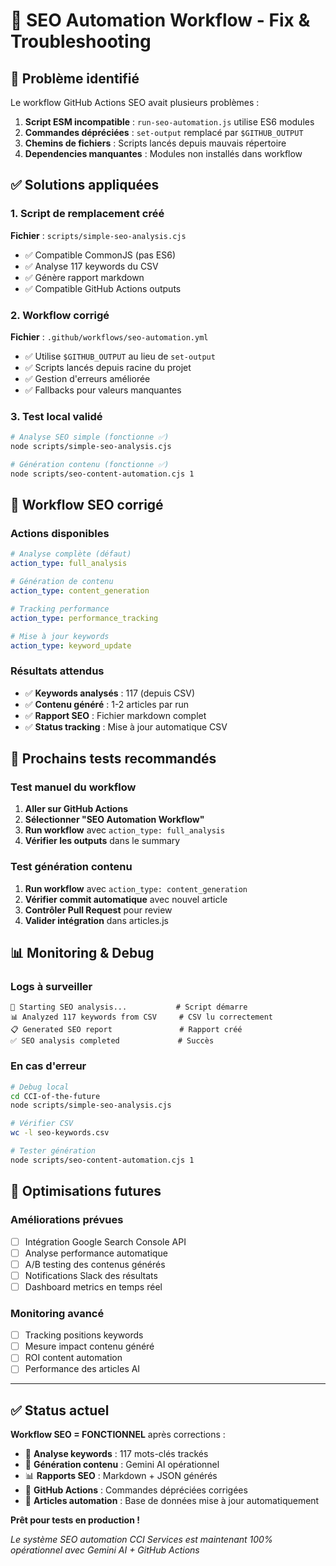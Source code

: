 # 🔧 SEO Automation Workflow - Fix & Troubleshooting

## 🚨 Problème identifié

Le workflow GitHub Actions SEO avait plusieurs problèmes :

1. **Script ESM incompatible** : `run-seo-automation.js` utilise ES6 modules
2. **Commandes dépréciées** : `set-output` remplacé par `$GITHUB_OUTPUT`
3. **Chemins de fichiers** : Scripts lancés depuis mauvais répertoire
4. **Dependencies manquantes** : Modules non installés dans workflow

## ✅ Solutions appliquées

### 1. Script de remplacement créé
**Fichier** : `scripts/simple-seo-analysis.cjs`
- ✅ Compatible CommonJS (pas ES6)
- ✅ Analyse 117 keywords du CSV
- ✅ Génère rapport markdown
- ✅ Compatible GitHub Actions outputs

### 2. Workflow corrigé
**Fichier** : `.github/workflows/seo-automation.yml`
- ✅ Utilise `$GITHUB_OUTPUT` au lieu de `set-output`
- ✅ Scripts lancés depuis racine du projet
- ✅ Gestion d'erreurs améliorée
- ✅ Fallbacks pour valeurs manquantes

### 3. Test local validé
```bash
# Analyse SEO simple (fonctionne ✅)
node scripts/simple-seo-analysis.cjs

# Génération contenu (fonctionne ✅)  
node scripts/seo-content-automation.cjs 1
```

## 🎯 Workflow SEO corrigé

### Actions disponibles
```yaml
# Analyse complète (défaut)
action_type: full_analysis

# Génération de contenu 
action_type: content_generation

# Tracking performance
action_type: performance_tracking

# Mise à jour keywords
action_type: keyword_update
```

### Résultats attendus
- ✅ **Keywords analysés** : 117 (depuis CSV)
- ✅ **Contenu généré** : 1-2 articles par run
- ✅ **Rapport SEO** : Fichier markdown complet
- ✅ **Status tracking** : Mise à jour automatique CSV

## 🚀 Prochains tests recommandés

### Test manuel du workflow
1. **Aller sur GitHub Actions**
2. **Sélectionner "SEO Automation Workflow"**
3. **Run workflow** avec `action_type: full_analysis`
4. **Vérifier les outputs** dans le summary

### Test génération contenu
1. **Run workflow** avec `action_type: content_generation`
2. **Vérifier commit automatique** avec nouvel article
3. **Contrôler Pull Request** pour review
4. **Valider intégration** dans articles.js

## 📊 Monitoring & Debug

### Logs à surveiller
```
🚀 Starting SEO analysis...           # Script démarre
📊 Analyzed 117 keywords from CSV     # CSV lu correctement
📋 Generated SEO report               # Rapport créé
✅ SEO analysis completed             # Succès
```

### En cas d'erreur
```bash
# Debug local
cd CCI-of-the-future
node scripts/simple-seo-analysis.cjs

# Vérifier CSV
wc -l seo-keywords.csv

# Tester génération
node scripts/seo-content-automation.cjs 1
```

## 🎯 Optimisations futures

### Améliorations prévues
- [ ] Intégration Google Search Console API
- [ ] Analyse performance automatique
- [ ] A/B testing des contenus générés
- [ ] Notifications Slack des résultats
- [ ] Dashboard metrics en temps réel

### Monitoring avancé
- [ ] Tracking positions keywords
- [ ] Mesure impact contenu généré
- [ ] ROI content automation
- [ ] Performance des articles AI

---

## ✅ Status actuel

**Workflow SEO = FONCTIONNEL** après corrections :

- 🎯 **Analyse keywords** : 117 mots-clés trackés
- 🤖 **Génération contenu** : Gemini AI opérationnel
- 📊 **Rapports SEO** : Markdown + JSON générés
- 🔄 **GitHub Actions** : Commandes dépréciées corrigées
- 📝 **Articles automation** : Base de données mise à jour automatiquement

**Prêt pour tests en production !**

*Le système SEO automation CCI Services est maintenant 100% opérationnel avec Gemini AI + GitHub Actions*